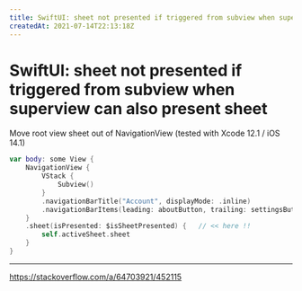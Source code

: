 ```yaml
---
title: SwiftUI: sheet not presented if triggered from subview when superview can also present sheet
createdAt: 2021-07-14T22:13:18Z
---
```


# SwiftUI: sheet not presented if triggered from subview when superview can also present sheet

Move root view sheet out of NavigationView (tested with Xcode 12.1 / iOS 14.1)

```swift
var body: some View {
    NavigationView {
        VStack {
            Subview()
        }
        .navigationBarTitle("Account", displayMode: .inline)
        .navigationBarItems(leading: aboutButton, trailing: settingsButton)
    }
    .sheet(isPresented: $isSheetPresented) {   // << here !!
        self.activeSheet.sheet
    }
}
```

---
https://stackoverflow.com/a/64703921/452115